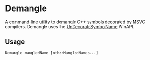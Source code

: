 # Demangle
A command-line utility to demangle C++ symbols decorated by MSVC compilers. Demangle uses the [UnDecorateSymbolName](https://msdn.microsoft.com/en-us/library/windows/desktop/ms681400(v=vs.85).aspx) WinAPI.

## Usage
`Demangle mangledName [otherMangledNames...]`
